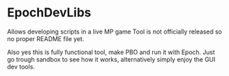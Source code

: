 # EpochDevLibs
Allows developing scripts in a live MP game
Tool is not officially released so no proper README file yet.

Also yes this is fully functional tool, make PBO and run it with Epoch.
Just go trough sandbox to see how it works, alternatively simply enjoy the GUI dev tools.